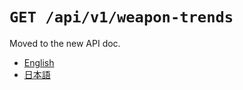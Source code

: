 `GET /api/v1/weapon-trends`
===========================

Moved to the new API doc.

- [English](https://apidoc.stat.ink/v1.en.html#operation/getWeaponTrends)
- [日本語](https://apidoc.stat.ink/v1.ja.html#operation/getWeaponTrends)
